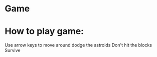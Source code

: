 # Game
# How to play game:
Use arrow keys to move around
dodge the astroids
Don't hit the blocks
Survive
